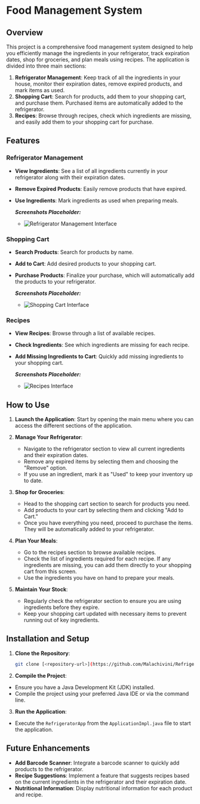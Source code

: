 # Food Management System

## Overview

This project is a comprehensive food management system designed to help you efficiently manage the ingredients in your refrigerator, track expiration dates, shop for groceries, and plan meals using recipes. The application is divided into three main sections:

1. **Refrigerator Management**: Keep track of all the ingredients in your house, monitor their expiration dates, remove expired products, and mark items as used.
2. **Shopping Cart**: Search for products, add them to your shopping cart, and purchase them. Purchased items are automatically added to the refrigerator.
3. **Recipes**: Browse through recipes, check which ingredients are missing, and easily add them to your shopping cart for purchase.

## Features

### Refrigerator Management
- **View Ingredients**: See a list of all ingredients currently in your refrigerator along with their expiration dates.
- **Remove Expired Products**: Easily remove products that have expired.
- **Use Ingredients**: Mark ingredients as used when preparing meals.

  _**Screenshots Placeholder:**_
  - ![Refrigerator Management Interface](path/to/screenshot1.png)

### Shopping Cart
- **Search Products**: Search for products by name.
- **Add to Cart**: Add desired products to your shopping cart.
- **Purchase Products**: Finalize your purchase, which will automatically add the products to your refrigerator.

  _**Screenshots Placeholder:**_
  - ![Shopping Cart Interface](path/to/screenshot2.png)

### Recipes
- **View Recipes**: Browse through a list of available recipes.
- **Check Ingredients**: See which ingredients are missing for each recipe.
- **Add Missing Ingredients to Cart**: Quickly add missing ingredients to your shopping cart.

  _**Screenshots Placeholder:**_
  - ![Recipes Interface](path/to/screenshot3.png)

## How to Use

1. **Launch the Application**: Start by opening the main menu where you can access the different sections of the application.
  
2. **Manage Your Refrigerator**:
   - Navigate to the refrigerator section to view all current ingredients and their expiration dates.
   - Remove any expired items by selecting them and choosing the "Remove" option.
   - If you use an ingredient, mark it as "Used" to keep your inventory up to date.

3. **Shop for Groceries**:
   - Head to the shopping cart section to search for products you need.
   - Add products to your cart by selecting them and clicking "Add to Cart."
   - Once you have everything you need, proceed to purchase the items. They will be automatically added to your refrigerator.

4. **Plan Your Meals**:
   - Go to the recipes section to browse available recipes.
   - Check the list of ingredients required for each recipe. If any ingredients are missing, you can add them directly to your shopping cart from this screen.
   - Use the ingredients you have on hand to prepare your meals.

5. **Maintain Your Stock**:
   - Regularly check the refrigerator section to ensure you are using ingredients before they expire.
   - Keep your shopping cart updated with necessary items to prevent running out of key ingredients.

## Installation and Setup

1. **Clone the Repository**:
   ```bash
   git clone [<repository-url>](https://github.com/Malachivini/Refrigerator)
   ```

2. **Compile the Project**:
- Ensure you have a Java Development Kit (JDK) installed.
- Compile the project using your preferred Java IDE or via the command line.

3. **Run the Application**:
- Execute the `RefrigeratorApp` from the `ApplicationImpl.java` file to start the application.

## Future Enhancements

- **Add Barcode Scanner**: Integrate a barcode scanner to quickly add products to the refrigerator.
- **Recipe Suggestions**: Implement a feature that suggests recipes based on the current ingredients in the refrigerator and their expiration date.
- **Nutritional Information**: Display nutritional information for each product and recipe.


